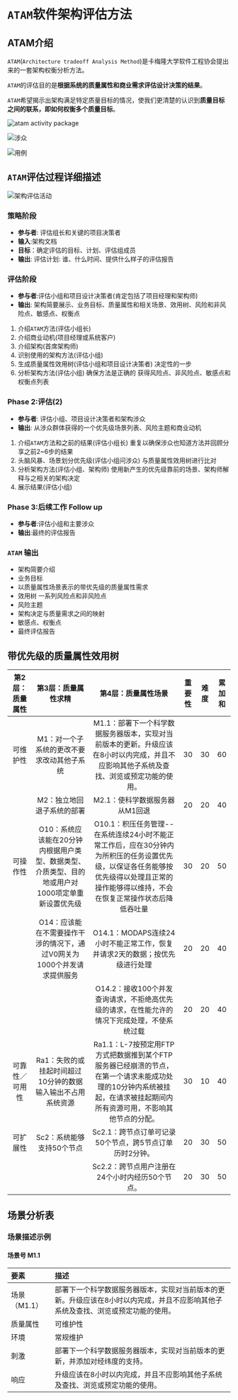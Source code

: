 # `ATAM`软件架构评估方法

## ATAM介绍

`ATAM`(`Architecture tradeoff Analysis Method`)是卡梅隆大学软件工程协会提出来的一套架构权衡分析方法。

`ATAM`的评估目的是**根据系统的质量属性和商业需求评估设计决策的结果**。

`ATAM`希望揭示出架构满足特定质量目标的情况，使我们更清楚的认识到**质量目标之间的联系，即如何权衡多个质量目标**。

![atam activity package](images/ATAM-Activity.png)

![涉众](images/Actors.png)

![用例](images/Usecase.png)

## `ATAM`评估过程详细描述

![架构评估活动](images/Activity.png)

### 策略阶段

- **参与者**: 评估组长和关键的项⽬决策者
- **输⼊**:架构文档
- **目标**：确定评估的目标、计划、评估组成员
- **输出**: 评估计划: 谁、什么时间、提供什么样子的评估报告

### 评估阶段

- **参与者**:评估小组和项目设计决策者(肯定包括了项目经理和架构师)
- **输出**: 架构简要展示、业务目标、质量属性和相关场景、效用树、风险和非风险点、敏感点、权衡点

1. 介绍`ATAM`方法(评估小组长)
2. 介绍商业动机(项目经理或系统客户)
3. 介绍架构(首席架构师)
4. 识别使用的架构方法(评估小组)
5. 生成质量属性效用树(评估小组和项目设计决策者) 决定性的一步
6. 分析架构方法(评估小组) 确保方法是正确的 获得风险点、非风险点、敏感点和权衡点列表

### Phase 2:评估(2)

- **参与者**: 评估小组、项目设计决策者和架构涉众
- **输出**: 从涉众群体获得的一个优先级场景列表、风险主题和商业动机

1. 介绍`ATAM`方法和之前的结果(评估小组长) 重复以确保涉众也知道方法并回顾分享之前2~6步的结果
2. 头脑风暴、场景划分优先级(评估小组问涉众) 与质量属性效用树进行比对
3. 分析架构方法(评估小组、架构师) 使用新产生的优先级靠前的场景、架构师解释与之相关的架构决定
4. 展示结果(评估小组)

### Phase 3:后续工作 Follow up

- **参与者**:评估小组和主要涉众
- **输出**:最终的评估报告

### `ATAM` 输出

- 架构简要介绍
- 业务目标
- 以质量属性场景表示的带优先级的质量属性需求
- 效用树
一系列风险点和非风险点
- 风险主题
- 架构决定与质量需求之间的映射
- 敏感点、权衡点
- 最终评估报告


## 带优先级的质量属性效用树

|第2层：质量属性|第3层：质量属性求精|第4层：质量属性场景|重要性|难度|累加和|
|:-:|:-:|:-:|:-:|:-:|:-:|
|可维护性	|M1：对一个子系统的更改不要求改动其他子系统|	M1.1：部署下一个科学数据服务器版本，实现对当前版本的更新。升级应该在8小时以内完成，并且不应影响其他子系统及查找、浏览或预定功能的使用。|	30|	30|	60|
| |M2：独立地回退子系统的部署	|M2.1：使科学数据服务器从M1回退|	20|	20	|40|
|可操作性|	O10：系统应该能在20分钟内根据用户类型、数据类型、介质类型、目的地或用户对1000项定单重新设置优先级	|O10.1：积压任务管理-- 在系统连续24小时不能正常工作后，应在30分钟内为所积压的任务设置优先级，以保证各任务能够按优先级得以处理且正常的操作能够得以维持，不会在恢复正常操作状态后降低吞吐量	|30	|20|	50|
| |O14：应该能在不需要操作干涉的情况下，通过V0网关为1000个并发请求提供服务|O14.1：MODAPS连续24小时不能正常工作，恢复并请求2天的数据；按优先级进行处理 | 20 | 20 | 40 |
| | |O14.2：接收100个并发查询请求，不拒绝高优先级的请求，在性能允许的情况下完成处理，不使系统过载| 20 | 20 | 40 |
|可靠性／可用性| Ra1：失败的或挂起时间超过10分钟的数据输入输出不占用系统资源 |Ra1.1：L-7按预定用FTP方式把数据推到某个FTP服务器已经崩溃的节点，在第一个请求未能成功处理的10分钟内系统被挂起，在请求被挂起期间内所有资源可用，不影响其他节点的分配。| 30  |10|	40|
| 可扩展性|Sc2：系统能够支持50个节点|Sc2.1：跨节点订单可记录50个节点，跨5节点订单历时2分钟。|20|30|50|
| | |Sc2.2：跨节点用户注册在24个小时内经历50个节点。|20|30|50|

## 场景分析表

### 场景描述示例

#### 场景号 M1.1

|要素|描述|
|:--|:--|
|场景（M1.1）|部署下一个科学数据服务器版本，实现对当前版本的更新。升级应该在8小时以内完成，并且不应影响其他子系统及查找、浏览或预定功能的使用。|
|质量属性|可维护性|
|环境|常规维护|
|刺激|部署下一个科学数据服务器版本，实现对当前版本的更新，并添加对经纬度的支持。|
|响应|升级应该在8小时以内完成，并且不应影响其他子系统及查找、浏览或预定功能的使用。|
